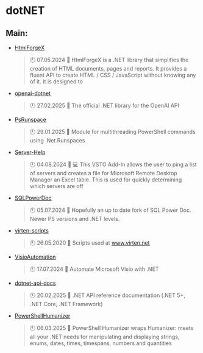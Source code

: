 # dotNET

## Main:
- [HtmlForgeX](https://github.com/Thamielis/HtmlForgeX)
	> :clock10: 07.05.2024
	> :memo: HtmlForgeX is a .NET library that simplifies the creation of HTML documents, pages and reports. It provides a fluent API to create HTML / CSS / JavaScript without knowing any of it. It is designed to 
- [openai-dotnet](https://github.com/Thamielis/openai-dotnet)
	> :clock10: 27.02.2025
	> :memo: The official .NET library for the OpenAI API
- [PsRunspace](https://github.com/Thamielis/PsRunspace)
	> :clock10: 29.01.2025
	> :memo: Module for multithreading PowerShell commands using .Net Runspaces
- [Server-Help](https://github.com/Thamielis/Server-Help)
	> :clock10: 04.08.2024
	> :memo: :computer: This VSTO Add-In allows the user to ping a list of servers and creates a file for Microsoft Remote Desktop Manager an Excel table. This is used for quickly determining which servers are off
- [SQLPowerDoc](https://github.com/Thamielis/SQLPowerDoc)
	> :clock10: 05.07.2024
	> :memo: Hopefully an up to date fork of SQL Power Doc. Newer PS versions and .NET levels.
- [virten-scripts](https://github.com/Thamielis/virten-scripts)
	> :clock10: 26.05.2020
	> :memo: Scripts used at www.virten.net
- [VisioAutomation](https://github.com/Thamielis/VisioAutomation)
	> :clock10: 17.07.2024
	> :memo: Automate Microsoft Visio with .NET
- [dotnet-api-docs](https://github.com/In-Pro-Org/dotnet-api-docs)
	> :clock10: 20.02.2025
	> :memo: .NET API reference documentation (.NET 5+, .NET Core, .NET Framework)
- [PowerShellHumanizer](https://github.com/In-Pro-Org/PowerShellHumanizer)
	> :clock10: 06.03.2025
	> :memo: PowerShell Humanizer wraps Humanizer: meets all your .NET needs for manipulating and displaying strings, enums, dates, times, timespans, numbers and quantities 

